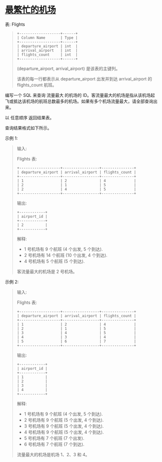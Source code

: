 #  [最繁忙的机场](https://leetcode.cn/problems/the-airport-with-the-most-traffic)

表: Flights
> ```
> +-------------------+------+
> | Column Name       | Type |
> +-------------------+------+
> | departure_airport | int  |
> | arrival_airport   | int  |
> | flights_count     | int  |
> +-------------------+------+
> ```
> (departure_airport, arrival_airport) 是该表的主键列。
> 
> 该表的每一行都表示从 departure_airport 出发并到达 arrival_airport 的 flights_count 航班。
 

编写一个 SQL 来查询 流量最大 的机场的 ID。客流量最大的机场是指从该机场起飞或抵达该机场的航班总数最多的机场。如果有多个机场流量最大，请全部查询出来。

以 任意顺序 返回结果表。

查询结果格式如下所示。

 

示例 1:

> 输入: 
> 
> Flights 表:
> ```
> +-------------------+-----------------+---------------+
> | departure_airport | arrival_airport | flights_count |
> +-------------------+-----------------+---------------+
> | 1                 | 2               | 4             |
> | 2                 | 1               | 5             |
> | 2                 | 4               | 5             |
> +-------------------+-----------------+---------------+
> ```
> 输出: 
> ```
> +------------+
> | airport_id |
> +------------+
> | 2          |
> +------------+
> ```
> 解释: 
> 
> - 1 号机场有 9 个航班 (4 个出发, 5 个到达).
> - 2 号机场有 14 个航班 (10 个出发, 4 个到达).
> - 4 号机场有 5 个航班 (5 个到达).
> 
> 客流量最大的机场是 2 号机场。

示例 2:

> 输入: 
> 
> Flights 表:
> ```
> +-------------------+-----------------+---------------+
> | departure_airport | arrival_airport | flights_count |
> +-------------------+-----------------+---------------+
> | 1                 | 2               | 4             |
> | 2                 | 1               | 5             |
> | 3                 | 4               | 5             |
> | 4                 | 3               | 4             |
> | 5                 | 6               | 7             |
> +-------------------+-----------------+---------------+
> ```
> 输出: 
> ```
> +------------+
> | airport_id |
> +------------+
> | 1          |
> | 2          |
> | 3          |
> | 4          |
> +------------+
> ```
> 解释: 
> 
> - 1 号机场有 9 个航班 (4 个出发, 5 个到达).
> - 2 号机场有 9 个航班 (5 个出发, 4 个到达).
> - 3 号机场有 9 个航班 (5 个出发, 4 个到达).
> - 4 号机场有 9 个航班 (5 个出发, 4 个到达).
> - 5 号机场有 7 个航班 (7 个出发).
> - 6 号机场有 7 个航班 (7 个到达).
> 
> 流量最大的机场是机场 1、2、3 和 4。